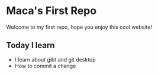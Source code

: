 <!DOCTYPE html>
<html lang="en">
  <head>
    <meta charset="UTF-8">
    <meta name="viewport" content="width=device-width, initial-scale=1.0">
    <meta http-equiv="X-UA-Compatible" content="ie=edge">
    <title>Maca's first Repo</title>
    <link rel="stylesheet" href="styles.css">
  </head>
  <body>
     <main>
        <h1>Maca's First Repo</h1>
        <p> Welcome to my first repo, hope you enjoy this cool website!</p>
        <h2>Today I learn</h2>
         <ul>
        <li>I learn about gibt and git desktop</li>
        <li>How to commit a change</li>
        </ul>
    </main>

  </body>
</html>